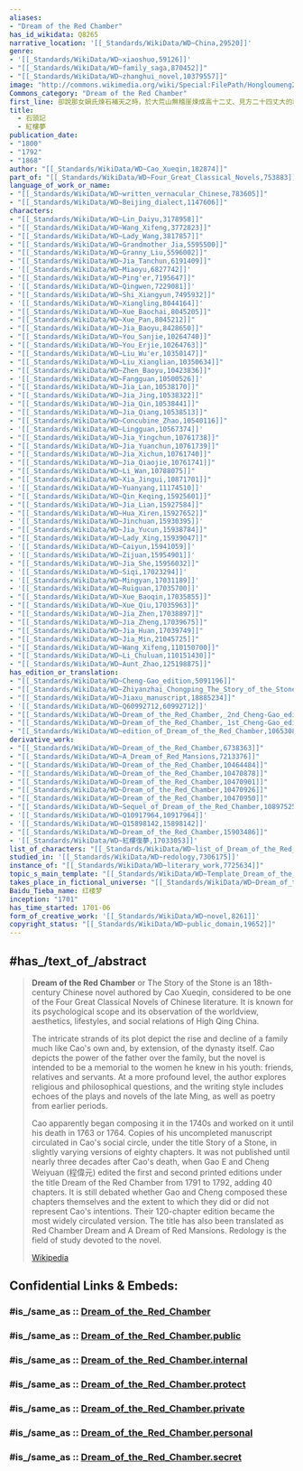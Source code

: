 ```yaml
---
aliases:
- "Dream of the Red Chamber"
has_id_wikidata: Q8265
narrative_location: '[[_Standards/WikiData/WD~China,29520]]'
genre:
- '[[_Standards/WikiData/WD~xiaoshuo,59126]]'
- "[[_Standards/WikiData/WD~family_saga,870452]]"
- "[[_Standards/WikiData/WD~zhanghui_novel,10379557]]"
image: "http://commons.wikimedia.org/wiki/Special:FilePath/Hongloumeng2.jpg"
Commons_category: "Dream of the Red Chamber"
first_line: 卻說那女媧氏煉石補天之時，於大荒山無稽崖煉成高十二丈、見方二十四丈大的頑石三萬六千五百零一塊。那媧皇只用了三萬六千五百塊，單單剩下一塊未用，棄在青埂峰下。誰知此石自經鍛煉之後，靈性已通，自去自來，可大可小。因見眾石俱得補天，獨自己無才，不得入選，遂自怨自愧，日夜悲哀。
title:
  - 石頭記
  - 紅樓夢
publication_date:
- "1800"
- "1792"
- "1868"
author: "[[_Standards/WikiData/WD~Cao_Xueqin,182874]]"
part_of: "[[_Standards/WikiData/WD~Four_Great_Classical_Novels,753883]]"
language_of_work_or_name:
- "[[_Standards/WikiData/WD~written_vernacular_Chinese,783605]]"
- "[[_Standards/WikiData/WD~Beijing_dialect,1147606]]"
characters:
- "[[_Standards/WikiData/WD~Lin_Daiyu,3178958]]"
- "[[_Standards/WikiData/WD~Wang_Xifeng,3772823]]"
- "[[_Standards/WikiData/WD~Lady_Wang,3817857]]"
- "[[_Standards/WikiData/WD~Grandmother_Jia,5595500]]"
- "[[_Standards/WikiData/WD~Granny_Liu,5596002]]"
- "[[_Standards/WikiData/WD~Jia_Tanchun,6191409]]"
- '[[_Standards/WikiData/WD~Miaoyu,6827742]]'
- "[[_Standards/WikiData/WD~Ping'er,7195647]]"
- '[[_Standards/WikiData/WD~Qingwen,7229081]]'
- "[[_Standards/WikiData/WD~Shi_Xiangyun,7495932]]"
- '[[_Standards/WikiData/WD~Xiangling,8044164]]'
- "[[_Standards/WikiData/WD~Xue_Baochai,8045205]]"
- "[[_Standards/WikiData/WD~Xue_Pan,8045212]]"
- "[[_Standards/WikiData/WD~Jia_Baoyu,8428650]]"
- "[[_Standards/WikiData/WD~You_Sanjie,10264740]]"
- "[[_Standards/WikiData/WD~You_Erjie,10264763]]"
- "[[_Standards/WikiData/WD~Liu_Wu'er,10350147]]"
- "[[_Standards/WikiData/WD~Liu_Xianglian,10350634]]"
- "[[_Standards/WikiData/WD~Zhen_Baoyu,10423836]]"
- '[[_Standards/WikiData/WD~Fangguan,10500526]]'
- "[[_Standards/WikiData/WD~Jia_Lan,10538170]]"
- "[[_Standards/WikiData/WD~Jia_Jing,10538322]]"
- "[[_Standards/WikiData/WD~Jia_Qin,10538441]]"
- "[[_Standards/WikiData/WD~Jia_Qiang,10538513]]"
- "[[_Standards/WikiData/WD~Concubine_Zhao,10540116]]"
- '[[_Standards/WikiData/WD~Lingguan,10567374]]'
- "[[_Standards/WikiData/WD~Jia_Yingchun,10761738]]"
- "[[_Standards/WikiData/WD~Jia_Yuanchun,10761739]]"
- "[[_Standards/WikiData/WD~Jia_Xichun,10761740]]"
- "[[_Standards/WikiData/WD~Jia_Qiaojie,10761741]]"
- "[[_Standards/WikiData/WD~Li_Wan,10788075]]"
- "[[_Standards/WikiData/WD~Xia_Jingui,10871701]]"
- '[[_Standards/WikiData/WD~Yuanyang,11174510]]'
- "[[_Standards/WikiData/WD~Qin_Keqing,15925601]]"
- "[[_Standards/WikiData/WD~Jia_Lian,15927584]]"
- "[[_Standards/WikiData/WD~Hua_Xiren,15927652]]"
- '[[_Standards/WikiData/WD~Jinchuan,15930395]]'
- "[[_Standards/WikiData/WD~Jia_Yucun,15938784]]"
- "[[_Standards/WikiData/WD~Lady_Xing,15939047]]"
- '[[_Standards/WikiData/WD~Caiyun,15941059]]'
- '[[_Standards/WikiData/WD~Zijuan,15954901]]'
- "[[_Standards/WikiData/WD~Jia_She,15956032]]"
- '[[_Standards/WikiData/WD~Siqi,17023294]]'
- '[[_Standards/WikiData/WD~Mingyan,17031189]]'
- '[[_Standards/WikiData/WD~Ruiguan,17035700]]'
- "[[_Standards/WikiData/WD~Xue_Baoqin,17035855]]"
- "[[_Standards/WikiData/WD~Xue_Qiu,17035963]]"
- "[[_Standards/WikiData/WD~Jia_Zhen,17038897]]"
- "[[_Standards/WikiData/WD~Jia_Zheng,17039675]]"
- "[[_Standards/WikiData/WD~Jia_Huan,17039749]]"
- "[[_Standards/WikiData/WD~Jia_Min,21045725]]"
- "[[_Standards/WikiData/WD~Wang_Xifeng,110150700]]"
- "[[_Standards/WikiData/WD~Li_Chuluan,110151430]]"
- "[[_Standards/WikiData/WD~Aunt_Zhao,125198875]]"
has_edition_or_translation:
- "[[_Standards/WikiData/WD~Cheng-Gao_edition,5091196]]"
- "[[_Standards/WikiData/WD~Zhiyanzhai_Chongping_The_Story_of_the_Stone,18744387]]"
- "[[_Standards/WikiData/WD~Jiaxu_manuscript,18885234]]"
- '[[_Standards/WikiData/WD~Q60992712,60992712]]'
- "[[_Standards/WikiData/WD~Dream_of_the_Red_Chamber,_2nd_Cheng-Gao_edition,104943967]]"
- "[[_Standards/WikiData/WD~Dream_of_the_Red_Chamber,_1st_Cheng-Gao_edition,104943992]]"
- "[[_Standards/WikiData/WD~edition_of_Dream_of_the_Red_Chamber,106530803]]"
derivative_work:
- "[[_Standards/WikiData/WD~Dream_of_the_Red_Chamber,6738363]]"
- "[[_Standards/WikiData/WD~A_Dream_of_Red_Mansions,7213376]]"
- "[[_Standards/WikiData/WD~Dream_of_the_Red_Chamber,10464484]]"
- "[[_Standards/WikiData/WD~Dream_of_the_Red_Chamber,10470878]]"
- "[[_Standards/WikiData/WD~Dream_of_the_Red_Chamber,10470901]]"
- "[[_Standards/WikiData/WD~Dream_of_the_Red_Chamber,10470926]]"
- "[[_Standards/WikiData/WD~Dream_of_the_Red_Chamber,10470950]]"
- "[[_Standards/WikiData/WD~Sequel_of_Dream_of_the_Red_Chamber,10897525]]"
- '[[_Standards/WikiData/WD~Q10917964,10917964]]'
- '[[_Standards/WikiData/WD~Q15898142,15898142]]'
- "[[_Standards/WikiData/WD~Dream_of_the_Red_Chamber,15903486]]"
- '[[_Standards/WikiData/WD~紅樓復夢,17033053]]'
list_of_characters: "[[_Standards/WikiData/WD~list_of_Dream_of_the_Red_Chamber_characters,7213367]]"
studied_in: '[[_Standards/WikiData/WD~redology,7306175]]'
instance_of: "[[_Standards/WikiData/WD~literary_work,7725634]]"
topic_s_main_template: "[[_Standards/WikiData/WD~Template_Dream_of_the_Red_Chamber,10953908]]"
takes_place_in_fictional_universe: "[[_Standards/WikiData/WD~Dream_of_the_Red_Chamber_universe,42184554]]"
Baidu_Tieba_name: 红楼梦
inception: "1701"
has_time_started: 1701-06 
form_of_creative_work: '[[_Standards/WikiData/WD~novel,8261]]'
copyright_status: "[[_Standards/WikiData/WD~public_domain,19652]]"
---
```


## #has_/text_of_/abstract 

> **Dream of the Red Chamber** or The Story of the Stone is an 18th-century Chinese novel authored by Cao Xueqin, considered to be one of the Four Great Classical Novels of Chinese literature. It is known for its psychological scope and its observation of the worldview, aesthetics, lifestyles, and social relations of High Qing China.
>
> The intricate strands of its plot depict the rise and decline of a family much like Cao's own and, by extension, of the dynasty itself. Cao depicts the power of the father over the family, but the novel is intended to be a memorial to the women he knew in his youth: friends, relatives and servants. At a more profound level, the author explores religious and philosophical questions, and the writing style includes echoes of the plays and novels of the late Ming, as well as poetry from earlier periods.
>
> Cao apparently began composing it in the 1740s and worked on it until his death in 1763 or 1764. Copies of his uncompleted manuscript circulated in Cao's social circle, under the title Story of a Stone, in slightly varying versions of eighty chapters. It was not published until nearly three decades after Cao's death, when Gao E and Cheng Weiyuan (程偉元) edited the first and second printed editions under the title Dream of the Red Chamber from 1791 to 1792, adding 40 chapters. It is still debated whether Gao and Cheng composed these chapters themselves and the extent to which they did or did not represent Cao's intentions. Their 120-chapter edition became the most widely circulated version. The title has also been translated as Red Chamber Dream and A Dream of Red Mansions. Redology is the field of study devoted to the novel.
>
> [Wikipedia](https://en.wikipedia.org/wiki/Dream%20of%20the%20Red%20Chamber) 


## Confidential Links & Embeds: 

### #is_/same_as :: [Dream_of_the_Red_Chamber](Dream_of_the_Red_Chamber.md) 

### #is_/same_as :: [Dream_of_the_Red_Chamber.public](/_public/Society/Communication/Media/Book/Literary_Works/Dream_of_the_Red_Chamber.public.md) 

### #is_/same_as :: [Dream_of_the_Red_Chamber.internal](/_internal/Society/Communication/Media/Book/Literary_Works/Dream_of_the_Red_Chamber.internal.md) 

### #is_/same_as :: [Dream_of_the_Red_Chamber.protect](/_protect/Society/Communication/Media/Book/Literary_Works/Dream_of_the_Red_Chamber.protect.md) 

### #is_/same_as :: [Dream_of_the_Red_Chamber.private](/_private/Society/Communication/Media/Book/Literary_Works/Dream_of_the_Red_Chamber.private.md) 

### #is_/same_as :: [Dream_of_the_Red_Chamber.personal](/_personal/Society/Communication/Media/Book/Literary_Works/Dream_of_the_Red_Chamber.personal.md) 

### #is_/same_as :: [Dream_of_the_Red_Chamber.secret](/_secret/Society/Communication/Media/Book/Literary_Works/Dream_of_the_Red_Chamber.secret.md)

